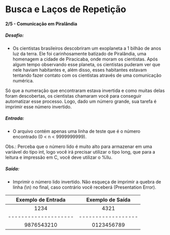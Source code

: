 # Busca e Laços de Repetição

#### 2/5 - Comunicação em Piralândia

##### Desafio:
- Os cientistas brasileiros descobriram um exoplaneta a 1 bilhão de anos luz da terra. Ele foi carinhosamente batizado de Piralândia, uma homenagem a cidade de Piracicaba, onde moram os cientistas. Após algum tempo observando esse planeta, os cientistas puderam ver que nele haviam habitantes e, além disso, esses habitantes estavam tentando fazer contato com os cientistas através de uma comunicação numérica. 

Só que a numeração que encontraram estava invertida e como muitas delas foram descobertas, os cientistas chamaram você para conseguir automatizar esse processo. Logo, dado um número grande, sua tarefa é imprimir esse número invertido.

##### Entrada:
- O arquivo contém apenas uma linha de teste que é o número encontrado (0 < n < 9999999999).

Obs.: Perceba que o número lido é muito alto para armazenar em uma variável do tipo int, logo você irá precisar utilizar o tipo long, que para a leitura e impressão em C, você deve utilizar o %llu.

##### Saída:
- Imprimir o número lido invertido. Não esqueça de imprimir a quebra de linha (\n) no final, caso contrário você receberá (Presentation Error).

| Exemplo de Entrada | Exemplo de Saída | 
|:------------------:|:----------------:| 
|       1234         |       4321       |
|--------------------|------------------|
|     9876543210     |    0123456789    |
